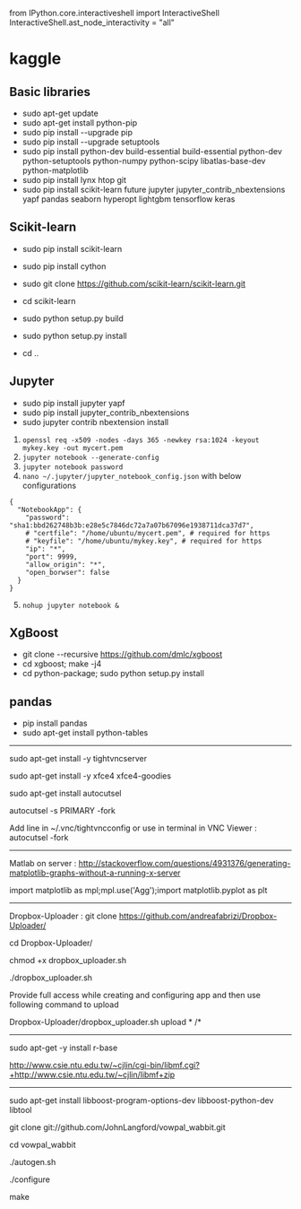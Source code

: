 from IPython.core.interactiveshell import InteractiveShell
InteractiveShell.ast_node_interactivity = "all"

# kaggle
  ## Basic libraries
  * sudo apt-get update
  * sudo apt-get install python-pip
  * sudo pip install --upgrade pip
  * sudo pip install --upgrade setuptools
  * sudo pip install python-dev build-essential build-essential python-dev python-setuptools python-numpy python-scipy libatlas-base-dev python-matplotlib 
  * sudo pip install lynx htop git
  * sudo pip install scikit-learn future jupyter jupyter_contrib_nbextensions yapf pandas seaborn hyperopt lightgbm tensorflow keras
  
  ## Scikit-learn
  * sudo pip install scikit-learn
  
  * sudo pip install cython
  * sudo git clone https://github.com/scikit-learn/scikit-learn.git
  * cd scikit-learn
  * sudo python setup.py build
  * sudo python setup.py install
  * cd ..
  
  ## Jupyter
  * sudo pip install jupyter yapf
  * sudo pip install jupyter_contrib_nbextensions
  * sudo jupyter contrib nbextension install
  
  1. `openssl req -x509 -nodes -days 365 -newkey rsa:1024 -keyout mykey.key -out mycert.pem`
  2. `jupyter notebook --generate-config`
  3. `jupyter notebook password`
  4. `nano ~/.jupyter/jupyter_notebook_config.json` with below configurations
```
{
  "NotebookApp": {
    "password": "sha1:bbd262748b3b:e28e5c7846dc72a7a07b67096e1938711dca37d7",
    # "certfile": "/home/ubuntu/mycert.pem", # required for https
    # "keyfile": "/home/ubuntu/mykey.key", # required for https
    "ip": "*",
    "port": 9999,
    "allow_origin": "*",
    "open_borwser": false
  }
}
```
  5. `nohup jupyter notebook &`
  
  ## XgBoost
  * git clone --recursive https://github.com/dmlc/xgboost
  * cd xgboost; make -j4
  * cd python-package; sudo python setup.py install
  
  ## pandas
  * pip install pandas
  * sudo apt-get install python-tables

----------------------------
sudo apt-get install -y tightvncserver

sudo apt-get install -y xfce4 xfce4-goodies

sudo apt-get install autocutsel

autocutsel -s PRIMARY -fork

Add line in ~/.vnc/tightvncconfig or use in terminal in VNC Viewer : autocutsel -fork

------------------------------------
Matlab on server : http://stackoverflow.com/questions/4931376/generating-matplotlib-graphs-without-a-running-x-server

import matplotlib as mpl;mpl.use('Agg');import matplotlib.pyplot as plt

------------------------------------
Dropbox-Uploader : git clone https://github.com/andreafabrizi/Dropbox-Uploader/

cd Dropbox-Uploader/

chmod +x dropbox_uploader.sh

./dropbox_uploader.sh

Provide full access while creating and configuring app and then use following command to upload

Dropbox-Uploader/dropbox_uploader.sh upload * /*

-------------------------------------
sudo apt-get -y install r-base

http://www.csie.ntu.edu.tw/~cjlin/cgi-bin/libmf.cgi?+http://www.csie.ntu.edu.tw/~cjlin/libmf+zip

--------------------------------------
sudo apt-get install libboost-program-options-dev libboost-python-dev libtool

git clone git://github.com/JohnLangford/vowpal_wabbit.git

cd vowpal_wabbit

./autogen.sh

./configure

make
